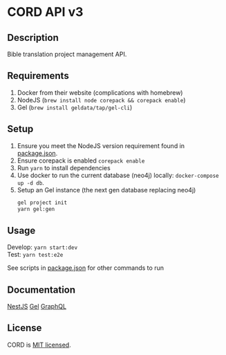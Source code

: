 # CORD API v3

## Description

Bible translation project management API.

## Requirements

1. Docker from their website (complications with homebrew)
1. NodeJS (`brew install node corepack && corepack enable`)
1. Gel (`brew install geldata/tap/gel-cli`)

## Setup

1. Ensure you meet the NodeJS version requirement found in [package.json](./package.json).
1. Ensure corepack is enabled `corepack enable`
1. Run `yarn` to install dependencies
1. Use docker to run the current database (neo4j) locally: `docker-compose up -d db`.  
1. Setup an Gel instance (the next gen database replacing neo4j)
    ```bash
    gel project init
    yarn gel:gen
    ```

## Usage

Develop: `yarn start:dev`  
Test: `yarn test:e2e`

See scripts in [package.json](./package.json) for other commands to run

## Documentation

[NestJS](https://docs.nestjs.com/)
[Gel](https://docs.geldata.com/)
[GraphQL](https://graphql.org/learn/)

## License

CORD is [MIT licensed](LICENSE).
